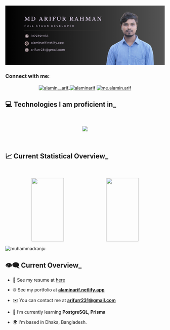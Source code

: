 <div  align="center">

![banner](/images/github-cover.png)

</div>

<!-- <h1 align="" style="margin-top: 1.5rem">Arifur Rahman</h1>
<h3 align="">Full Stack Web Developer </h3> -->

<!-- <p style=" max-width: 90%; text-align: justify; margin: 0  auto"  >
Hello! I’m Arifur Rahman. I have completed my Diploma in Engineering the department of Computer Technology from Barishal Polytechnic Institute. I have a strong skill set in front-end and back-end web development. My technical skills include HTML5, CSS3, Bootstrap, Tailwind CSS, JavaScript, TypeScript, Ant Design, ReactJS, React Router, Firebase Authentication, NextJS, Next Auth, and Redux for front-end development. On the back-end, I am proficient in Node.js, Express.js, MongoDB, Mongoose, and JWT. I have applied these technologies in various projects

</p> -->

</dive>

<h3 align="left">Connect with me:</h3>
<p align="center">
  <a href="https://wa.link/1izfp0" target="blank"><img align="center" src="https://raw.githubusercontent.com/rahuldkjain/github-profile-readme-generator/master/src/images/icons/Social/whatsapp.svg" alt="alamin__arif" height="30" width="40" />
  </a>
<a href="https://linkedin.com/in/alaminarif" target="blank"><img align="center" src="https://raw.githubusercontent.com/rahuldkjain/github-profile-readme-generator/master/src/images/icons/Social/linked-in-alt.svg" alt="alaminarif" height="30" width="40" /></a>
<a href="https://fb.com/alaminarif6" target="blank"><img align="center" src="https://raw.githubusercontent.com/rahuldkjain/github-profile-readme-generator/master/src/images/icons/Social/facebook.svg" alt="me.alamin.arif" height="30" width="40" /></a>

</p>

## :computer: Technologies I am proficient in\_

<br/>

<p align="center">
  <a href="https://skillicons.dev">
    <img src="https://skillicons.dev/icons?i=html,css,bootstrap,tailwind,javascript,typescript,mui,react,firebase,next,redux,nodejs,express,mongodb,postgres,prisma&perline=8" />
  </a>
</p>

<br/>

## :chart_with_upwards_trend: Current Statistical Overview\_

<br/>
<!-- <img width="845"  src="https://nirzak-streak-stats.vercel.app?user=alaminarif&hide_border=true&border_radius=5&card_width=800&theme=radical"> -->

<p align="center" style="display: flex; justify-content: center; align-items: center; flex-wrap: wrap; gap: 10px;">

  <img src="https://github-readme-streak-stats.herokuapp.com?user=alaminarif&theme=react&hide_border=true&background=161C27&stroke=0D1117&fire=fb8c00&sideLabels=fff&currStreakNum=fff&ring=fff&currStreakLabel=fff&sideNums=fff" style="height: 200px; width: 45%;" />
  <img src="https://github-readme-stats.vercel.app/api?username=alaminarif&theme=dark&hide_border=true&bg_color=161C27&stroke=0D1117&show_icons=true&icon_color=fb8c00&text_color=fff" style="height: 200px; width: 45%;" />

</p>

<img src="https://komarev.com/ghpvc/?username=alaminarif&color=brightgreen&style=plasti&theme=dark" alt="muhammadranju" /> <br>

## 👁‍🗨 Current Overview\_

<div >

- 📄 See my resume at [here](https://drive.google.com/file/d/1L34wzcaPVzy605T98THF0e9SmUCLKz6a/view?usp=drive_link)

- 🌐 See my portfolio at [**alaminarif.netlify.app**](https://alaminarif.netlify.app/)

- ✉️ You can contact me at **arifurr231@gmail.com**

- 🧠 I’m currently learning **PostgreSQL, Prisma**
- 🌍 I'm based in Dhaka, Bangladesh.

</div>
<!-- &nbsp; -->
